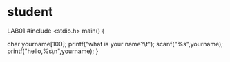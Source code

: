 # student
LAB01
#include <stdio.h>
main()
{

char yourname[100];
printf("what is your name?\t");
scanf("%s",yourname);
printf("hello,%s\n",yourname);
}
